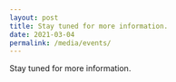 ```yaml
---
layout: post
title: Stay tuned for more information. 
date: 2021-03-04 
permalink: /media/events/
---
```


Stay tuned for more information.
